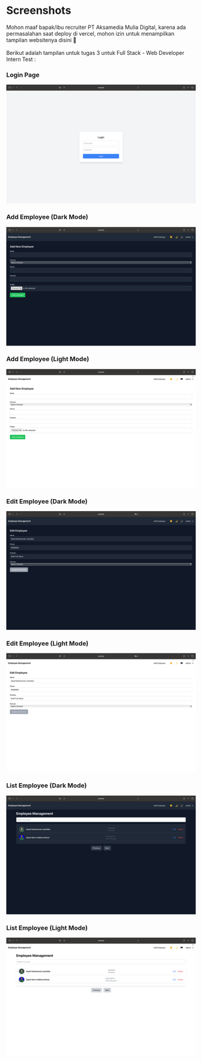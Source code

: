 # Screenshots

Mohon maaf bapak/ibu recruiter PT Aksamedia Mulia Digital, karena ada permasalahan saat deploy di vercel, mohon izin untuk menampilkan tampilan websitenya disini 🙏 <br><br>
Berikut adalah tampilan untuk tugas 3 untuk Full Stack - Web Developer Intern Test :

### Login Page
![Login Page](ss/login.png)

### Add Employee (Dark Mode)
![Add Employee Dark](ss/add-dark.png)

### Add Employee (Light Mode)
![Add Employee Light](ss/add-light.png)

### Edit Employee (Dark Mode)
![Edit Employee Dark](ss/edit-dark.png)

### Edit Employee (Light Mode)
![Edit Employee Light](ss/edit-light.png)

### List Employee (Dark Mode)
![List Employee Dark](ss/list-dark.png)

### List Employee (Light Mode)
![List Employee Light](ss/list-light.png)

